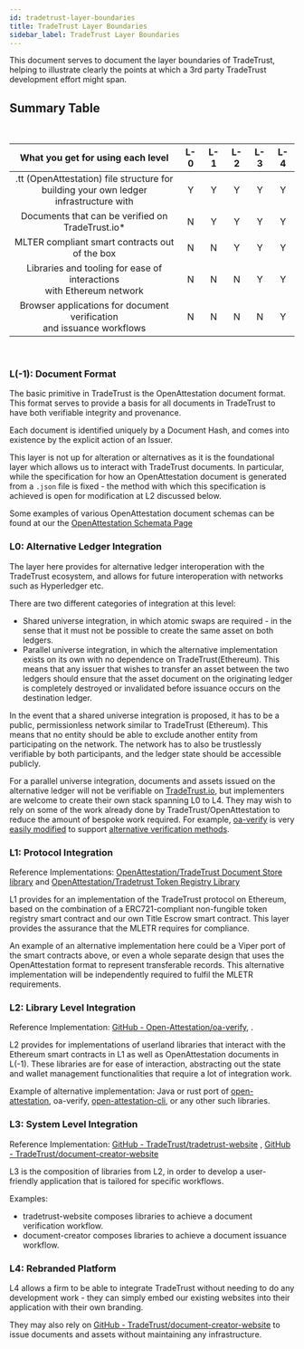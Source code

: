 ```yaml
---
id: tradetrust-layer-boundaries
title: TradeTrust Layer Boundaries
sidebar_label: TradeTrust Layer Boundaries
---
```


This document serves to document the layer boundaries of TradeTrust, helping to illustrate clearly the points at which a 3rd party TradeTrust development effort might span.

## Summary Table

&nbsp;

|                             What you get for using each level                              | L-0 | L-1 | L-2 | L-3 | L-4 |
| :----------------------------------------------------------------------------------------: | :-: | :-: | :-: | :-: | :-: |
| .tt (OpenAttestation) file structure for<br />building your own ledger infrastructure with |  Y  |  Y  |  Y  |  Y  |  Y  |
|                     Documents that can be verified on TradeTrust.io\*                      |  N  |  Y  |  Y  |  Y  |  Y  |
|                       MLTER compliant smart contracts out of the box                       |  N  |  N  |  Y  |  Y  |  Y  |
|         Libraries and tooling for ease of interactions <br />with Ethereum network         |  N  |  N  |  N  |  Y  |  Y  |
|        Browser applications for document verification <br />and issuance workflows         |  N  |  N  |  N  |  N  |  Y  |

&nbsp;

### L(-1): Document Format

The basic primitive in TradeTrust is the OpenAttestation document format. This format serves to provide a basis for all documents in TradeTrust to have both verifiable integrity and provenance.

Each document is identified uniquely by a Document Hash, and comes into existence by the explicit action of an Issuer.

This layer is not up for alteration or alternatives as it is the foundational layer which allows us to interact with TradeTrust documents. In particular, while the specification for how an OpenAttestation document is generated from a `.json` file is fixed - the method with which this specification is achieved is open for modification at L2 discussed below.

Some examples of various OpenAttestation document schemas can be found at our the [OpenAttestation Schemata Page](https://schemata.openattestation.com/)

### L0: Alternative Ledger Integration

The layer here provides for alternative ledger interoperation with the TradeTrust ecosystem, and allows for future interoperation with networks such as Hyperledger etc.

There are two different categories of integration at this level:

- Shared universe integration, in which atomic swaps are required - in the sense that it must not be possible to create the same asset on both ledgers.
- Parallel universe integration, in which the alternative implementation exists on its own with no dependence on TradeTrust(Ethereum). This means that any issuer that wishes to transfer an asset between the two ledgers should ensure that the asset document on the originating ledger is completely destroyed or invalidated before issuance occurs on the destination ledger.

In the event that a shared universe integration is proposed, it has to be a public, permissionless network similar to TradeTrust (Ethereum). This means that no entity should be able to exclude another entity from participating on the network. The network has to also be trustlessly verifiable by both participants, and the ledger state should be accessible publicly.

For a parallel universe integration, documents and assets issued on the alternative ledger will not be verifiable on [TradeTrust.io](https://tradetrust.io), but implementers are welcome to create their own stack spanning L0 to L4. They may wish to rely on some of the work already done by TradeTrust/OpenAttestation to reduce the amount of bespoke work required. For example, [oa-verify](https://github.com/Open-Attestation/oa-verify) is very [easily modified](https://www.openattestation.com/docs/developer-section/libraries/remote-files/open-attestation-verify/#verification-method) to support [alternative verification methods](/docs/advanced/alternative-ledgers).

### L1: Protocol Integration

Reference Implementations: [OpenAttestation/TradeTrust Document Store library](https://github.com/Open-Attestation/document-store) and [OpenAttestation/Tradetrust Token Registry Library](https://github.com/open-attestation/token-registry)

L1 provides for an implementation of the TradeTrust protocol on Ethereum, based on the combination of a ERC721-compliant non-fungible token registry smart contract and our own Title Escrow smart contract. This layer provides the assurance that the MLETR requires for compliance.

An example of an alternative implementation here could be a Viper port of the smart contracts above, or even a whole separate design that uses the OpenAttestation format to represent transferable records. This alternative implementation will be independently required to fulfil the MLETR requirements.

### L2: Library Level Integration

Reference Implementation: [GitHub - Open-Attestation/oa-verify](https://github.com/Open-Attestation/oa-verify), .

L2 provides for implementations of userland libraries that interact with the Ethereum smart contracts in L1 as well as OpenAttestation documents in L(-1). These libraries are for ease of interaction, abstracting out the state and wallet management functionalities that require a lot of integration work.

Example of alternative implementation: Java or rust port of [open-attestation](https://github.com/Open-Attestation/open-attestation), oa-verify, [open-attestation-cli](https://github.com/Open-Attestation/open-attestation-cli), or any other such libraries.

### L3: System Level Integration

Reference Implementation: [GitHub - TradeTrust/tradetrust-website](https://github.com/TradeTrust/tradetrust-website) , [GitHub - TradeTrust/document-creator-website](https://github.com/tradetrust/document-creator-website)

L3 is the composition of libraries from L2, in order to develop a user-friendly application that is tailored for specific workflows.

Examples:

- tradetrust-website composes libraries to achieve a document verification workflow.
- document-creator composes libraries to achieve a document issuance workflow.

### L4: Rebranded Platform

L4 allows a firm to be able to integrate TradeTrust without needing to do any development work - they can simply embed our existing websites into their application with their own branding.

They may also rely on [GitHub - TradeTrust/document-creator-website](https://github.com/tradetrust/document-creator-website) to issue documents and assets without maintaining any infrastructure.
